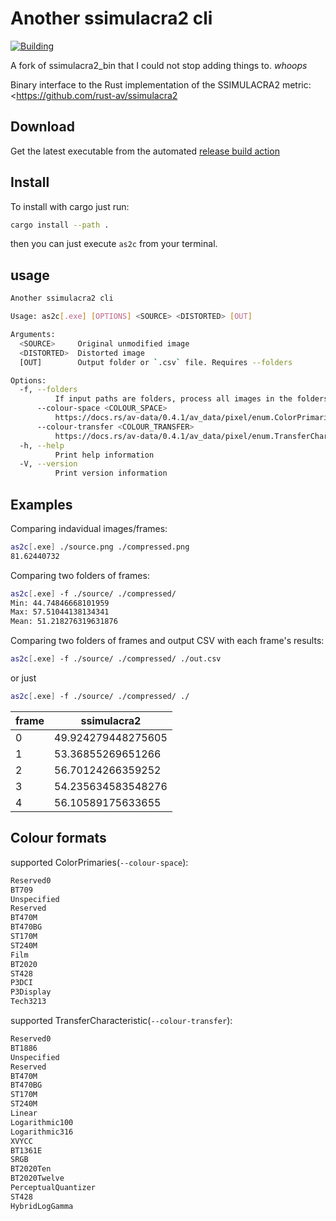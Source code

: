# Another ssimulacra2 cli

[![Building](https://github.com/BuyMyMojo/ssimulacra2_bin/actions/workflows/rust.yml/badge.svg)](https://github.com/BuyMyMojo/ssimulacra2_bin/actions/workflows/rust.yml)

A fork of ssimulacra2_bin that I could not stop adding things to. *whoops*

Binary interface to the Rust implementation of the SSIMULACRA2 metric: <https://github.com/rust-av/ssimulacra2

## Download

Get the latest executable from the automated [release build action](https://github.com/BuyMyMojo/ssimulacra2_bin/actions/workflows/rust.yml)

## Install

To install with cargo just run:

```bash
cargo install --path .
```

then you can just execute `as2c` from your terminal.

## usage

```bash
Another ssimulacra2 cli

Usage: as2c[.exe] [OPTIONS] <SOURCE> <DISTORTED> [OUT]

Arguments:
  <SOURCE>     Original unmodified image
  <DISTORTED>  Distorted image
  [OUT]        Output folder or `.csv` file. Requires --folders

Options:
  -f, --folders
          If input paths are folders, process all images in the folders. This assumes the files are named the same in both folders.
      --colour-space <COLOUR_SPACE>
          https://docs.rs/av-data/0.4.1/av_data/pixel/enum.ColorPrimaries.html for more info [default: bt709] [possible values: reserved0, bt709, unspecified, reserved, bt470m, bt470bg, st170m, st240m, film, bt2020, st428, p3dci, p3-display, tech3213]
      --colour-transfer <COLOUR_TRANSFER>
          https://docs.rs/av-data/0.4.1/av_data/pixel/enum.TransferCharacteristic.html for more info [default: srgb] [possible values: reserved0, bt1886, unspecified, reserved, bt470m, bt470bg, st170m, st240m, linear, logarithmic100, logarithmic316, xvycc, bt1361e, srgb, bt2020-ten, bt2020-twelve, perceptual-quantizer, st428, hybrid-log-gamma]
  -h, --help
          Print help information
  -V, --version
          Print version information
```

## Examples

Comparing indavidual images/frames:

```bash
as2c[.exe] ./source.png ./compressed.png
81.62440732
```

Comparing two folders of frames:

```bash
as2c[.exe] -f ./source/ ./compressed/
Min: 44.74846668101959
Max: 57.51044138134341
Mean: 51.218276319631876
```

Comparing two folders of frames and output CSV with each frame's results:

```bash
as2c[.exe] -f ./source/ ./compressed/ ./out.csv
```

or just

```bash
as2c[.exe] -f ./source/ ./compressed/ ./
```

| frame | ssimulacra2        |
| ----- | ------------------ |
| 0     | 49.924279448275605 |
| 1     | 53.36855269651266  |
| 2     | 56.70124266359252  |
| 3     | 54.235634583548276 |
| 4     | 56.10589175633655  |

## Colour formats

supported ColorPrimaries(`--colour-space`):

```txt
Reserved0
BT709
Unspecified
Reserved
BT470M
BT470BG
ST170M
ST240M
Film
BT2020
ST428
P3DCI
P3Display
Tech3213
```

supported TransferCharacteristic(`--colour-transfer`):

```txt
Reserved0
BT1886
Unspecified
Reserved
BT470M
BT470BG
ST170M
ST240M
Linear
Logarithmic100
Logarithmic316
XVYCC
BT1361E
SRGB
BT2020Ten
BT2020Twelve
PerceptualQuantizer
ST428
HybridLogGamma
```
